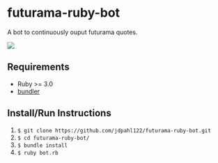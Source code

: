 # futurama-ruby-bot

A bot to continuously ouput futurama quotes.

![](https://pbs.twimg.com/media/CpfeBcEWYAAV4QX.jpg)

## Requirements
* Ruby >= 3.0
* [bundler](http://bundler.io/)

## Install/Run Instructions
1. `$ git clone https://github.com/jdpahl122/futurama-ruby-bot.git`
2. `$ cd futurama-ruby-bot/`
3. `$ bundle install`
5. `$ ruby bot.rb`
